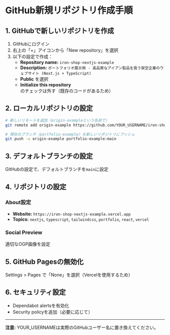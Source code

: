 # GitHub新規リポジトリ作成手順

## 1. GitHubで新しいリポジトリを作成

1. GitHubにログイン
2. 右上の「+」アイコンから「New repository」を選択
3. 以下の設定で作成：
   - **Repository name:** `iron-shop-nextjs-example`
   - **Description:** `ポートフォリオ展示用 - 高品質なアイアン製品を扱う架空企業のウェブサイト (Next.js + TypeScript)`
   - **Public** を選択
   - **Initialize this repository** のチェックは外す（既存のコードがあるため）

## 2. ローカルリポジトリの設定

```bash
# 新しいリモートを追加（origin-exampleという名前で）
git remote add origin-example https://github.com/YOUR_USERNAME/iron-shop-nextjs-example.git

# 現在のブランチ（portfolio-example）を新しいリポジトリにプッシュ
git push -u origin-example portfolio-example:main
```

## 3. デフォルトブランチの設定

GitHubの設定で、デフォルトブランチを`main`に設定

## 4. リポジトリの設定

### About設定
- **Website:** `https://iron-shop-nextjs-example.vercel.app`
- **Topics:** `nextjs`, `typescript`, `tailwindcss`, `portfolio`, `react`, `vercel`

### Social Preview
適切なOGP画像を設定

## 5. GitHub Pagesの無効化

Settings > Pages で「None」を選択（Vercelを使用するため）

## 6. セキュリティ設定

- Dependabot alertsを有効化
- Security policyを追加（必要に応じて）

---

**注意:** YOUR_USERNAMEは実際のGitHubユーザー名に置き換えてください。